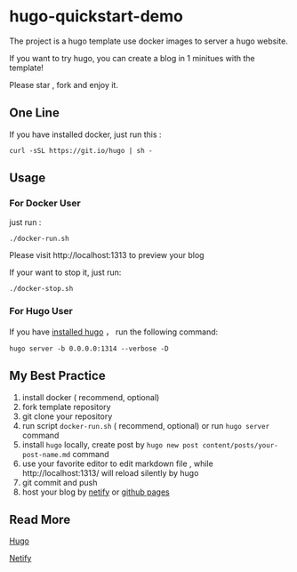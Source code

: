 hugo-quickstart-demo
====

The project is a hugo template use docker images to server a  hugo website.

If you want to try hugo,  you can create a blog  in 1 minitues with the template!

Please star , fork and enjoy it.



## One Line

If you have installed docker, just run this :

```
curl -sSL https://git.io/hugo | sh -
```



## Usage

### For Docker User 

 just run :

```
./docker-run.sh
```

Please visit http://localhost:1313  to preview your blog

If your want to stop it, just run:

```
./docker-stop.sh
```



### For Hugo User

If you have [installed hugo](https://gohugo.io/getting-started/installing/) ， run the following command:

```
hugo server -b 0.0.0.0:1314 --verbose -D
```



## My Best Practice 

1. install docker ( recommend, optional)
2. fork template repository
3.  git clone your repository
4.  run script  `docker-run.sh` ( recommend, optional)  or   run `hugo server` command
5.  install `hugo` locally, create post by `hugo new post content/posts/your-post-name.md` command  
6.  use your favorite editor to edit markdown file , while   http://localhost:1313/  will reload silently by hugo
7. git commit and push 
8. host your blog by [netify](https://www.netlify.com/) or [github pages](https://gohugo.io/hosting-and-deployment/hosting-on-github/)




## Read More

[Hugo](https://gohugo.io/) 

[Netify](https://www.netlify.com/)

